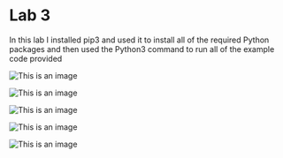 # Lab 3

In this lab I installed pip3 and used it to install all of the required Python packages and then used the Python3 
command to run all of the example code provided

![This is an image](https://cdn.discordapp.com/attachments/623239385177128973/953821839027748884/unknown.png)

![This is an image](https://cdn.discordapp.com/attachments/623239385177128973/953822101477937152/unknown.png)

![This is an image](https://cdn.discordapp.com/attachments/623239385177128973/953822258206490774/unknown.png)

![This is an image](https://cdn.discordapp.com/attachments/623239385177128973/953822826341752842/unknown.png)

![This is an image](https://cdn.discordapp.com/attachments/623239385177128973/953823542380744815/unknown.png)
